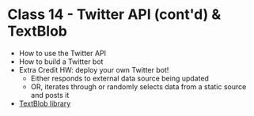 # Class 14 - Twitter API (cont'd) & TextBlob

+ How to use the Twitter API
+ How to build a Twitter bot
+ Extra Credit HW: deploy your own Twitter bot!
    + Either responds to external data source being updated
    + OR, iterates through or randomly selects data from a static source and posts it
+ [TextBlob library](http://rwet.decontextualize.com/book/textblob/)
